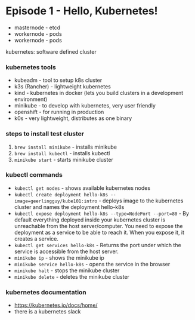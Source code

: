# Episode 1 - Hello, Kubernetes!

- masternode - etcd
- workernode - pods
- workernode - pods

kubernetes: software defined cluster

### kubernetes tools
- kubeadm - tool to setup k8s cluster
- k3s (Rancher) - lightweight kubernetes 
- kind - kubernetes in docker (lets you build clusters in a development environment)
- minikube - to develop with kubernetes, very user friendly
- openshift - for running in production
- k0s - very lightweight, distributes as one binary

### steps to install test cluster 
1. `brew install minikube` - installs minikube
2. `brew install kubectl` - installs kubectl
3. `minikube start` - starts minikube cluster

### kubectl commands 
- `kubectl get nodes` - shows available kubernetes nodes
- `kubectl create deployment hello-k8s --image=geerlingguy/kube101:intro` - deploys image to the kubernetes cluster and names the deployment hello-k8s
- `kubectl expose deployment hello-k8s --type=NodePort --port=80` - By default everything deployed inside your kubernetes cluster is unreachable from the host server/computer. You need to expose the deployment as a service to be able to reach it. When you expose it, it creates a service.
- `kubectl get services hello-k8s` - Returns the port under which the service is accessible from the host server.
- `minikube ip` - shows the minikube ip
- `minikube service hello-k8s` - opens the service in the browser
- `minikube halt` - stops the minikube cluster
- `minikube delete` - deletes the minikube cluster

### kubernetes documentation 
- https://kubernetes.io/docs/home/
- there is a kubernetes slack 

